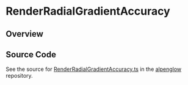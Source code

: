 # RenderRadialGradientAccuracy

## Overview





## Source Code

See the source for [RenderRadialGradientAccuracy.ts](https://github.com/phetsims/alpenglow/blob/main/js/render-program/RenderRadialGradientAccuracy.ts) in the [alpenglow](https://github.com/phetsims/alpenglow) repository.

